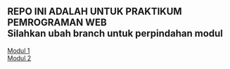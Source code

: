 ## REPO INI ADALAH UNTUK PRAKTIKUM PEMROGRAMAN WEB<br/>Silahkan ubah branch untuk perpindahan modul
[Modul 1](https://github.com/neeyooo/PemroWeb/tree/Modul-1)<br/>
[Modul 2](https://github.com/neeyooo/PemroWeb/tree/Modul-2)
